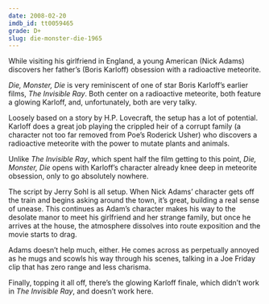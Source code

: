 ```yaml
---
date: 2008-02-20
imdb_id: tt0059465
grade: D+
slug: die-monster-die-1965
---
```


While visiting his girlfriend in England, a young American (Nick Adams) discovers her father’s (Boris Karloff) obsession with a radioactive meteorite.

_Die, Monster, Die_ is very reminiscent of one of star Boris Karloff’s earlier films, <span data-imdb-id="tt0027800">_The Invisible Ray_</span>. Both center on a radioactive meteorite, both feature a glowing Karloff, and, unfortunately, both are very talky.

Loosely based on a story by H.P. Lovecraft, the setup has a lot of potential. Karloff does a great job playing the crippled heir of a corrupt family (a character not too far removed from Poe’s Roderick Usher) who discovers a radioactive meteorite with the power to mutate plants and animals.

Unlike _The Invisible Ray_, which spent half the film getting to this point, _Die, Monster, Die_ opens with Karloff’s character already knee deep in meteorite obsession, only to go absolutely nowhere.

The script by Jerry Sohl is all setup. When Nick Adams’ character gets off the train and begins asking around the town, it’s great, building a real sense of unease. This continues as Adam’s character makes his way to the desolate manor to meet his girlfriend and her strange family, but once he arrives at the house, the atmosphere dissolves into route exposition and the movie starts to drag.

Adams doesn’t help much, either. He comes across as perpetually annoyed as he mugs and scowls his way through his scenes, talking in a Joe Friday clip that has zero range and less charisma.

Finally, topping it all off, there’s the glowing Karloff finale, which didn’t work in _The Invisible Ray_, and doesn’t work here.
